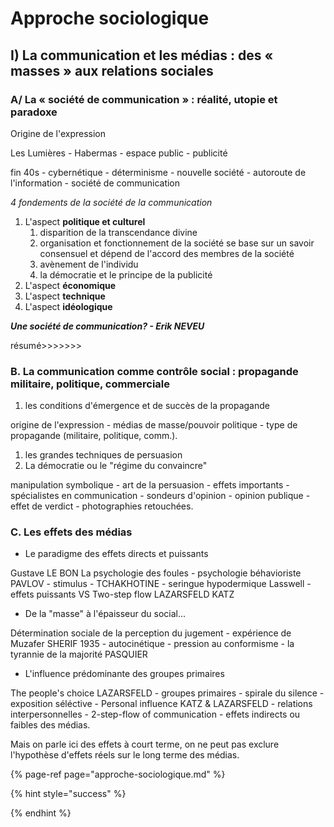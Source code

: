 # Approche sociologique

## I\) La communication et les médias : des « masses » aux relations sociales

### A/ La « société de communication » : réalité, utopie et paradoxe

Origine de l'expression

Les Lumières - Habermas - espace public - publicité

fin 40s - cybernétique - déterminisme - nouvelle société - autoroute de l'information - société de communication

_4 fondements de la société de la communication_

1. L'aspect **politique et culturel**
   1. disparition de la transcendance divine
   2. organisation et fonctionnement de la société se base sur un savoir consensuel et dépend de l'accord des membres de la société
   3. avènement de l'individu
   4. la démocratie et le principe de la publicité
2. L'aspect **économique**
3. L'aspect **technique**
4. L'aspect **idéologique**

_**Une société de communication? - Erik NEVEU**_

résumé&gt;&gt;&gt;&gt;&gt;&gt;&gt;

### B. La communication comme contrôle social : propagande militaire, politique, commerciale

1. les conditions d'émergence et de succès de la propagande

origine de l'expression - médias de masse/pouvoir politique - type de propagande \(militaire, politique, comm.\).

1. les grandes techniques de persuasion
2. La démocratie ou le "régime du convaincre"

manipulation symbolique - art de la persuasion - effets importants - spécialistes en communication - sondeurs d'opinion - opinion publique - effet de verdict - photographies retouchées.

### C. Les effets des médias

* Le paradigme des effets directs et puissants

Gustave LE BON La psychologie des foules - psychologie béhavioriste PAVLOV - stimulus - TCHAKHOTINE - seringue hypodermique Lasswell - effets puissants VS Two-step flow LAZARSFELD KATZ

* De la "masse" à l'épaisseur du social...

Détermination sociale de la perception du jugement - expérience de Muzafer SHERIF 1935 - autocinétique - pression au conformisme - la tyrannie de la majorité PASQUIER

* L'influence prédominante des groupes primaires

The people's choice LAZARSFELD - groupes primaires - spirale du silence - exposition séléctive - Personal influence KATZ & LAZARSFELD - relations interpersonnelles - 2-step-flow of communication - effets indirects ou faibles des médias.

Mais on parle ici des effets à court terme, on ne peut pas exclure l'hypothèse d'effets réels sur le long terme des médias.

{% page-ref page="approche-sociologique.md" %}

{% hint style="success" %}

{% endhint %}



